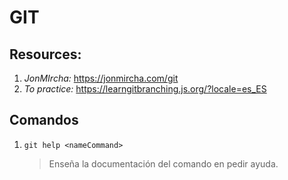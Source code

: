 # GIT

## Resources:

1. _JonMIrcha:_ https://jonmircha.com/git
2. _To practice:_ https://learngitbranching.js.org/?locale=es_ES

## Comandos

1. `git help <nameCommand>`
   > Enseña la documentación del comando en pedir ayuda.
